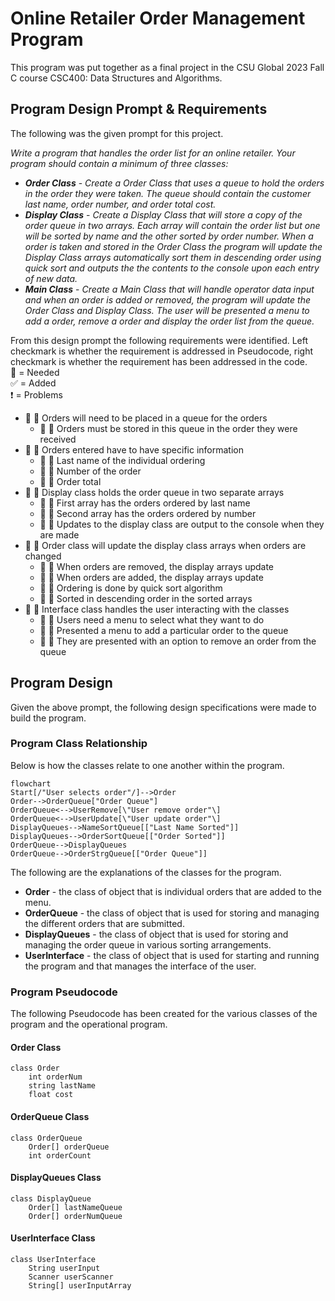 # Online Retailer Order Management Program
This program was put together as a final project in the CSU Global 2023 Fall C course CSC400: Data Structures and Algorithms.

## Program Design Prompt & Requirements
The following was the given prompt for this project.

*Write a program that handles the order list for an online retailer. Your program should contain a minimum of three classes:*
- ***Order Class*** - *Create a Order Class that uses a queue to hold the orders in the order they were taken. The queue should contain the customer last name, order number, and order total cost.*
- ***Display Class*** - *Create a Display Class that will store a copy of the order queue in two arrays. Each array will contain the order list but one will be sorted by name and the other sorted by order number. When a order is taken and stored in the Order Class the program will update the Display Class arrays automatically sort them in descending order using quick sort and outputs the the contents to the console upon each entry of new data.*
- ***Main Class*** - *Create a Main Class that will handle operator data input and when an order is added or removed, the program will update the Order Class and Display Class. The user will be presented a menu to add a order, remove a order and display the order list from the queue.*

From this design prompt the following requirements were identified. Left checkmark is whether the requirement is addressed in Pseudocode, right checkmark is whether the requirement has been addressed in the code.\
:white_square_button: = Needed\
:white_check_mark: = Added\
:heavy_exclamation_mark: = Problems

* :white_square_button: :white_square_button: Orders will need to be placed in a queue for the orders
    * :white_square_button: :white_square_button: Orders must be stored in this queue in the order they were received
* :white_square_button: :white_square_button: Orders entered have to have specific information
    * :white_square_button: :white_square_button: Last name of the individual ordering
    * :white_square_button: :white_square_button: Number of the order
    * :white_square_button: :white_square_button: Order total
* :white_square_button: :white_square_button: Display class holds the order queue in two separate arrays
    * :white_square_button: :white_square_button: First array has the orders ordered by last name
    * :white_square_button: :white_square_button: Second array has the orders ordered by number
    * :white_square_button: :white_square_button: Updates to the display class are output to the console when they are made
* :white_square_button: :white_square_button: Order class will update the display class arrays when orders are changed
    * :white_square_button: :white_square_button: When orders are removed, the display arrays update
    * :white_square_button: :white_square_button: When orders are added, the display arrays update
    * :white_square_button: :white_square_button: Ordering is done by quick sort algorithm
    * :white_square_button: :white_square_button: Sorted in descending order in the sorted arrays
* :white_square_button: :white_square_button: Interface class handles the user interacting with the classes
    * :white_square_button: :white_square_button: Users need a menu to select what they want to do
    * :white_square_button: :white_square_button: Presented a menu to add a particular order to the queue
    * :white_square_button: :white_square_button: They are presented with an option to remove an order from the queue

## Program Design
Given the above prompt, the following design specifications were made to build the program.

### Program Class Relationship
Below is how the classes relate to one another within the program.

```Mermaid
flowchart
Start[/"User selects order"/]-->Order
Order-->OrderQueue["Order Queue"]
OrderQueue<-->UserRemove[\"User remove order"\]
OrderQueue<-->UserUpdate[\"User update order"\]
DisplayQueues-->NameSortQueue[["Last Name Sorted"]]
DisplayQueues-->OrderSortQueue[["Order Sorted"]]
OrderQueue-->DisplayQueues
OrderQueue-->OrderStrgQueue[["Order Queue"]]
```

The following are the explanations of the classes for the program.
* **Order** - the class of object that is individual orders that are added to the menu.
* **OrderQueue** - the class of object that is used for storing and managing the different orders that are submitted.
* **DisplayQueues** - the class of object that is used for storing and managing the order queue in various sorting arrangements.
* **UserInterface** - the class of object that is used for starting and running the program and that manages the interface of the user.

### Program Pseudocode
The following Pseudocode has been created for the various classes of the program and the operational program.

#### Order Class
```
class Order
    int orderNum
    string lastName
    float cost
```

#### OrderQueue Class
```
class OrderQueue
    Order[] orderQueue
    int orderCount
```

#### DisplayQueues Class
```
class DisplayQueue
    Order[] lastNameQueue
    Order[] orderNumQueue
```

#### UserInterface Class
```
class UserInterface
    String userInput
    Scanner userScanner
    String[] userInputArray
```